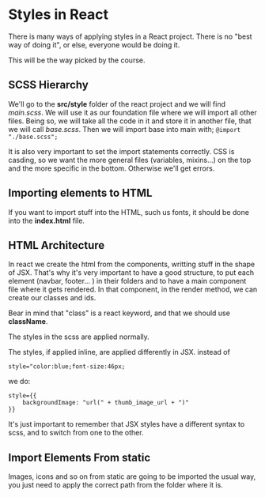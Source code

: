 # Styles in React

There is many ways of applying styles in a React project. There is no "best way of doing it", or else, everyone would be doing it.

This will be the way picked by the course.

## SCSS Hierarchy

We'll go to the **src/style** folder of the react project and we will find _main.scss_. We will use it as our foundation file where we will import all other files. Being so, we will take all the code in it and store it in another file, that we will call _base.scss_. Then we will import base into main with; `@import "./base.scss";`

It is also very important to set the import statements correctly. CSS is casding, so we want the more general files (variables, mixins...) on the top and the more specific in the bottom. Otherwise we'll get errors.

## Importing elements to HTML

If you want to import stuff into the HTML, such us fonts, it should be done into the **index.html** file.

## HTML Architecture

In react we create the html from the components, writting stuff in the shape of JSX. That's why it's very important to have a good structure, to put each element (navbar, footer... ) in their folders and to have a main component file where it gets rendered. In that component, in the render method, we can create our classes and ids.

Bear in mind that "class" is a react keyword, and that we should use **className**.

The styles in the scss are applied normally.

The styles, if applied inline, are applied differently in JSX. instead of 

```
style="color:blue;font-size:46px;
```

we do: 

```
style={{
    backgroundImage: "url(" + thumb_image_url + ")"
}}

```

It's just important to remember that JSX styles have a different syntax to scss, and to switch from one to the other.

## Import Elements From static

Images, icons and so on from static are going to be imported the usual way, you just need to apply the correct path from the folder where it is. 
